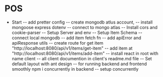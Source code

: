 # POS

- Start
  -- add pretter config
  -- create mongodb atlus account,
  -- install mongoose express dotenv
  -- connect to mongo atlas
  -- Install cors and cookie-parser
  -- Setup Server and env
  -- Setup Item Schema
  -- connect local mongodb
  -- add item fetch fn
  -- add apiError and apiResponse utils
  -- create route for get item "http://localhost:8080/api/v1/items/get-item"
  -- add item at "http://localhost:8080/api/v1/items/add-item"
  -- install react in root with name client
  -- all client documention in client's readme.md file
  -- Set default layout with ant design
  -- for running backend and frontend smoothly npm i concurrently in backend
  -- setup concurrently
